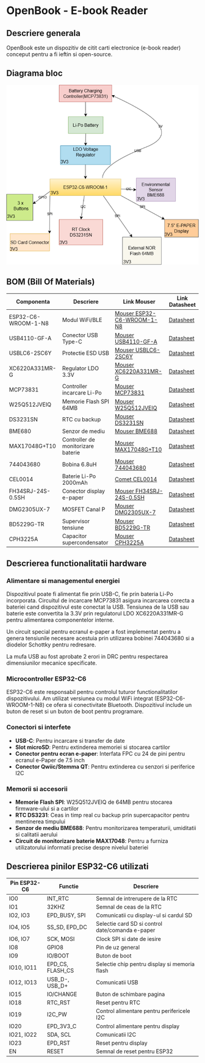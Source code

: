 # OpenBook - E-book Reader

## Descriere generala

OpenBook este un dispozitiv de citit carti electronice (e-book reader) conceput pentru a fi ieftin si open-source.

## Diagrama bloc

![Diagrama bloc](Images/block_diagram.png)

## BOM (Bill Of Materials)

| Componenta | Descriere | Link Mouser | Link Datasheet |
|------------|-----------|-------------|----------------|
| ESP32-C6-WROOM-1-N8 | Modul WiFi/BLE | [Mouser ESP32-C6-WROOM-1-N8](https://www.mouser.com/ProductDetail/Espressif-Systems/ESP32-C6-WROOM-1-N8) | [Datasheet](https://www.espressif.com/sites/default/files/documentation/esp32-c6-wroom-1_datasheet_en.pdf) |
| USB4110-GF-A | Conector USB Type-C | [Mouser USB4110-GF-A](https://www.mouser.com/ProductDetail/GCT/USB4110-GF-A) | [Datasheet](https://gct.co/files/drawings/usb4110.pdf) |
| USBLC6-2SC6Y | Protectie ESD USB | [Mouser USBLC6-2SC6Y](https://www.mouser.com/ProductDetail/STMicroelectronics/USBLC6-2SC6Y) | [Datasheet](https://www.st.com/resource/en/datasheet/usblc6-2.pdf) |
| XC6220A331MR-G | Regulator LDO 3.3V | [Mouser XC6220A331MR-G](https://www.mouser.com/ProductDetail/Torex-Semiconductor/XC6220A331MR-G) | [Datasheet](https://www.torexsemi.com/file/xc6220/XC6220.pdf) |
| MCP73831 | Controller incarcare Li-Po | [Mouser MCP73831](https://www.mouser.com/ProductDetail/Microchip-Technology/MCP73831T-2ACI-OT) | [Datasheet](https://ww1.microchip.com/downloads/en/DeviceDoc/MCP73831-Family-Data-Sheet-DS20001984H.pdf) |
| W25Q512JVEIQ | Memorie Flash SPI 64MB | [Mouser W25Q512JVEIQ](https://www.mouser.com/ProductDetail/Winbond/W25Q512JVEIQ) | [Datasheet](https://www.winbond.com/resource-files/w25q512jv_spi_revd_112320.pdf) |
| DS3231SN | RTC cu backup | [Mouser DS3231SN](https://www.mouser.com/ProductDetail/Maxim-Integrated/DS3231SN) | [Datasheet](https://datasheets.maximintegrated.com/en/ds/DS3231.pdf) |
| BME680 | Senzor de mediu | [Mouser BME688](https://www.mouser.com/ProductDetail/Bosch-Sensortec/BME688) | [Datasheet](https://www.bosch-sensortec.com/media/boschsensortec/downloads/datasheets/bst-bme688-ds000.pdf) |
| MAX17048G+T10 | Controller de monitorizare baterie | [Mouser MAX17048G+T10](https://www.mouser.com/ProductDetail/Maxim-Integrated/MAX17048G+T10) | [Datasheet](https://datasheets.maximintegrated.com/en/ds/MAX17048-MAX17049.pdf) |
| 744043680 | Bobina 6.8uH | [Mouser 744043680](https://www.mouser.com/ProductDetail/Wurth-Elektronik/744043680) | [Datasheet](https://www.we-online.com/catalog/datasheet/744043680.pdf) |
| CEL0014 | Baterie Li-Po 2000mAh | [Comet CEL0014](https://www.comet.srl.ro/index.php?main_page=product_info&products_id=9078) | [Datasheet](https://www.tme.eu/Document/e0683d8c34e6d878124489f71bffb6ee/cel0014.pdf) |
| FH34SRJ-24S-0.5SH | Conector display e-paper | [Mouser FH34SRJ-24S-0.5SH](https://www.mouser.com/ProductDetail/Hirose-Connector/FH34SRJ-24S-05SH99) | [Datasheet](https://www.hirose.com/product/document?clcode=CL0580-1255-6-99&productname=FH34SRJ-24S-0.5SH(99)) |
| DMG2305UX-7 | MOSFET Canal P | [Mouser DMG2305UX-7](https://www.mouser.com/ProductDetail/Diodes-Incorporated/DMG2305UX-7) | [Datasheet](https://www.diodes.com/assets/Datasheets/DMG2305UX.pdf) |
| BD5229G-TR | Supervisor tensiune | [Mouser BD5229G-TR](https://www.mouser.com/ProductDetail/ROHM-Semiconductor/BD5229G-TR) | [Datasheet](https://fscdn.rohm.com/en/products/databook/datasheet/ic/power/voltage_detector/bd52xxg-e.pdf) |
| CPH3225A | Capacitor supercondensator | [Mouser CPH3225A](https://www.mouser.com/ProductDetail/Seiko-Instruments/CPH3225A) | [Datasheet](https://www.sii.co.jp/en/me/datasheets/chip-capacitor/cph3225a/) |

## Descrierea functionalitatii hardware

### Alimentare si managementul energiei

Dispozitivul poate fi alimentat fie prin USB-C, fie prin bateria Li-Po incorporata. Circuitul de incarcare MCP73831 asigura incarcarea corecta a bateriei cand dispozitivul este conectat la USB. Tensiunea de la USB sau baterie este convertita la 3.3V prin regulatorul LDO XC6220A331MR-G pentru alimentarea componentelor interne.

Un circuit special pentru ecranul e-paper a fost implementat pentru a genera tensiunile necesare acestuia prin utilizarea bobinei 744043680 si a diodelor Schottky pentru redresare.

La mufa USB au fost aprobate 2 erori in DRC pentru respectarea dimensiunilor mecanice specificate.

### Microcontroller ESP32-C6

ESP32-C6 este responsabil pentru controlul tuturor functionalitatilor dispozitivului. Am utilizat versiunea cu modul WiFi integrat (ESP32-C6-WROOM-1-N8) ce ofera si conectivitate Bluetooth. Dispozitivul include un buton de reset si un buton de boot pentru programare.

### Conectori si interfete

- **USB-C**: Pentru incarcare si transfer de date
- **Slot microSD**: Pentru extinderea memoriei si stocarea cartilor
- **Conector pentru ecran e-paper**: Interfata FPC cu 24 de pini pentru ecranul e-Paper de 7.5 inch
- **Conector Qwiic/Stemma QT**: Pentru extinderea cu senzori si periferice I2C

### Memorii si accesorii

- **Memorie Flash SPI**: W25Q512JVEIQ de 64MB pentru stocarea firmware-ului si a cartilor
- **RTC DS3231**: Ceas in timp real cu backup prin supercapacitor pentru mentinerea timpului
- **Senzor de mediu BME688**: Pentru monitorizarea temperaturii, umiditatii si calitatii aerului
- **Circuit de monitorizare baterie MAX17048**: Pentru a furniza utilizatorului informatii precise despre nivelul bateriei

## Descrierea pinilor ESP32-C6 utilizati

| Pin ESP32-C6 | Functie | Descriere |
|--------------|---------|-----------|
| IO0 | INT_RTC | Semnal de intrerupere de la RTC |
| IO1 | 32KHZ | Semnal de ceas de la RTC |
| IO2, IO3 | EPD_BUSY, SPI | Comunicatii cu display-ul si cardul SD |
| IO4, IO5 | SS_SD, EPD_DC | Selectie card SD si control date/comanda e-paper |
| IO6, IO7 | SCK, MOSI | Clock SPI si date de iesire |
| IO8 | GPIO8 | Pin de uz general |
| IO9 | IO/BOOT | Buton de boot |
| IO10, IO11 | EPD_CS, FLASH_CS | Selectie chip pentru display si memoria flash |
| IO12, IO13 | USB_D-, USB_D+ | Comunicatii USB |
| IO15 | IO/CHANGE | Buton de schimbare pagina |
| IO18 | RTC_RST | Reset pentru RTC |
| IO19 | I2C_PW | Control alimentare pentru perifericele I2C |
| IO20 | EPD_3V3_C | Control alimentare pentru display |
| IO21, IO22 | SDA, SCL | Comunicatii I2C |
| IO23 | EPD_RST | Reset pentru display |
| EN | RESET | Semnal de reset pentru ESP32 |
